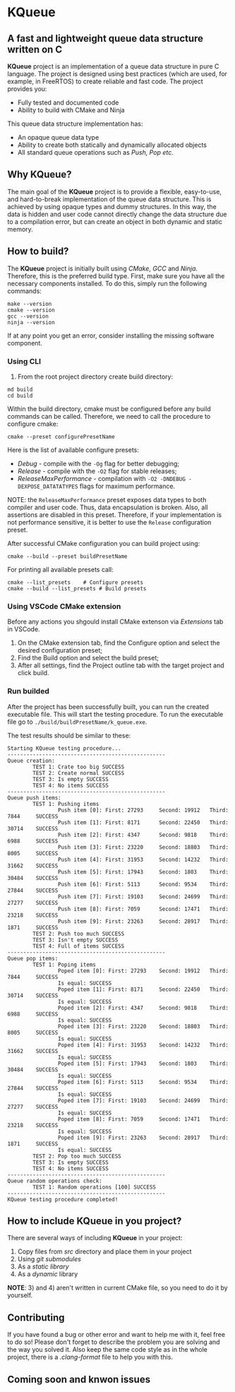 # KQueue

## A fast and lightweight queue data structure written on C

**KQueue** project is an implementation of a queue data structure in pure C language. The project is designed using best practices (which are used, for example, in FreeRTOS) to create reliable and fast code. The project provides you:

* Fully tested and documented code
* Ability to build with CMake and Ninja

This queue data structure implementation has:

* An opaque queue data type
* Ability to create both statically and dynamically allocated objects
* All standard queue operations such as *Push, Pop etc.*

## Why KQueue?

The main goal of the **KQueue** project is to provide a flexible, easy-to-use, and hard-to-break implementation of the queue data structure. This is achieved by using opaque types and dummy structures. In this way, the data is hidden and user code cannot directly change the data structure due to a compilation error, but can create an object in both dynamic and static memory.

## How to build?

The **KQueue** project is initially built using *CMake*, *GCC* and *Ninja*. Therefore, this is the preferred build type. First, make sure you have all the necessary components installed. To do this, simply run the following commands:

```shell
make --version
cmake --version
gcc --version
ninja --version
```

If at any point you get an error, consider installing the missing software component.

### Using CLI

1) From the root project directory create build directory:

```shell
md build
cd build
```

Within the build directory, cmake must be configured before any build commands can be called. Therefore, we need to call the procedure to configure cmake:

```shell
cmake --preset configurePresetName
```

Here is the list of available configure presets:

* *Debug* - compile with the `-Og` flag for better debugging;
* *Release* - compile with the `-O2` flag for stable releases;
* *ReleaseMaxPerformance* - compilation with `-O2 -DNDEBUG -DEXPOSE_DATATATYPES` flags for maximum performance.

NOTE: the `ReleaseMaxPerformance` preset exposes data types to both compiler and user code. Thus, data encapsulation is broken. Also, all assertions are disabled in this preset. Therefore, if your implementation is not performance sensitive, it is better to use the `Release` configuration preset.

After successful CMake configuration you can build project using:

```shell
cmake --build --preset buildPresetName
```

For printing all available presets call:

```shell
cmake --list_presets    # Configure presets
cmake --build --list_presets # Build presets
```

### Using VSCode CMake extension

Before any actions you shgould install CMake extenson via *Extensions* tab in VSCode.

1) On the CMake extension tab, find the Configure option and select the desired configuration preset;
2) Find the Build option and select the build preset;
3) After all settings, find the Project outline tab with the target project and click build.

### Run builded

After the project has been successfully built, you can run the created executable file. This will start the testing procedure. To run the executable file go to `./build/buildPresetName/k_queue.exe`.

The test results should be similar to these:

```shell
Starting KQueue testing procedure...
--------------------------------------------------
Queue creation:
        TEST 1: Crate too big SUCCESS
        TEST 2: Create normal SUCCESS
        TEST 3: Is empty SUCCESS
        TEST 4: No items SUCCESS
--------------------------------------------------
Queue push items:
        TEST 1: Pushing items
                Push item [0]: First: 27293     Second: 19912   Third: 7844     SUCCESS
                Push item [1]: First: 8171      Second: 22450   Third: 30714    SUCCESS
                Push item [2]: First: 4347      Second: 9818    Third: 6988     SUCCESS
                Push item [3]: First: 23220     Second: 18803   Third: 8005     SUCCESS
                Push item [4]: First: 31953     Second: 14232   Third: 31662    SUCCESS
                Push item [5]: First: 17943     Second: 1803    Third: 30484    SUCCESS
                Push item [6]: First: 5113      Second: 9534    Third: 27844    SUCCESS
                Push item [7]: First: 19103     Second: 24699   Third: 27277    SUCCESS
                Push item [8]: First: 7059      Second: 17471   Third: 23218    SUCCESS
                Push item [9]: First: 23263     Second: 28917   Third: 1871     SUCCESS
        TEST 2: Push too much SUCCESS
        TEST 3: Isn't empty SUCCESS
        TEST 4: Full of items SUCCESS
--------------------------------------------------
Queue pop items:
        TEST 1: Poping items 
                Poped item [0]: First: 27293    Second: 19912   Third: 7844     SUCCESS
                Is equal: SUCCESS
                Poped item [1]: First: 8171     Second: 22450   Third: 30714    SUCCESS
                Is equal: SUCCESS
                Poped item [2]: First: 4347     Second: 9818    Third: 6988     SUCCESS
                Is equal: SUCCESS
                Poped item [3]: First: 23220    Second: 18803   Third: 8005     SUCCESS
                Is equal: SUCCESS
                Poped item [4]: First: 31953    Second: 14232   Third: 31662    SUCCESS
                Is equal: SUCCESS
                Poped item [5]: First: 17943    Second: 1803    Third: 30484    SUCCESS
                Is equal: SUCCESS
                Poped item [6]: First: 5113     Second: 9534    Third: 27844    SUCCESS
                Is equal: SUCCESS
                Poped item [7]: First: 19103    Second: 24699   Third: 27277    SUCCESS
                Is equal: SUCCESS
                Poped item [8]: First: 7059     Second: 17471   Third: 23218    SUCCESS
                Is equal: SUCCESS
                Poped item [9]: First: 23263    Second: 28917   Third: 1871     SUCCESS
                Is equal: SUCCESS
        TEST 2: Pop too much SUCCESS
        TEST 3: Is empty SUCCESS
        TEST 4: No items SUCCESS
--------------------------------------------------
Queue random operations check:
        TEST 1: Random operations [100] SUCCESS
--------------------------------------------------
KQueue testing procedure completed!
```

## How to include **KQueue** in you project?

There are several ways of including **KQueue** in your project:

1) Copy files from *src* directory and place them in your project
2) Using *git submodules*
3) As a *static library*
4) As a *dynamic* library

**NOTE**: 3) and 4) aren't written in current CMake file, so you need to do it by yourself.

## Contributing

If you have found a bug or other error and want to help me with it, feel free to do so! Please don't forget to describe the problem you are solving and the way you solved it. Also keep the same code style as in the whole project, there is a *.clang-format* file to help you with this.

## Coming soon and knwon issues
